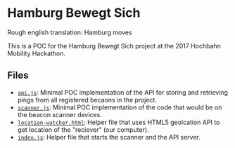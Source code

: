 # Hamburg Bewegt Sich
Rough english translation: Hamburg moves

This is a POC for the Hamburg Bewegt Sich project at the 2017 Hochbahn Mobility Hackathon.

## Files
- [`api.js`](api.js): Minimal POC implementation of the API for storing and retrieving pings from all registered becaons in the project.
- [`scanner.js`](scanner.js): Minimal POC implementation of the code that would be on the beacon scanner devices.
- [`location-watcher.html`](location-watcher.html): Helper file that uses HTML5 geolcation API to get location of the "reciever" (our computer).
- [`index.js`](index.js): Helper file that starts the scanner and the API server.
